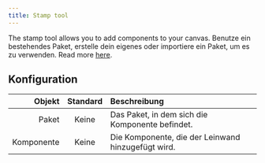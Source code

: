 ```yaml
---
title: Stamp tool
---
```


The stamp tool allows you to add components to your canvas.
Benutze ein bestehendes Paket, erstelle dein eigenes oder importiere ein Paket, um es zu verwenden. Read more [here](../../pack).

## Konfiguration

|     Objekt | Standard | Beschreibung                                                       |
| ---------: | :------: | :----------------------------------------------------------------- |
|      Paket |   Keine  | Das Paket, in dem sich die Komponente befindet.    |
| Komponente |   Keine  | Die Komponente, die der Leinwand hinzugefügt wird. |
